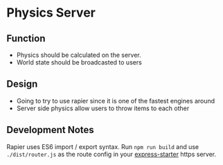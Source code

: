 # Physics Server
## Function
- Physics should be calculated on the server.
- World state should be broadcasted to users

## Design
- Going to try to use rapier since it is one of the fastest engines around
- Server side physics allow users to throw items to each other

## Development Notes
Rapier uses ES6 import / export syntax. Run `npm run build` and use `./dist/router.js` as the route config in your [express-starter](https://github.com/Yukiiro-Nite/express-starter) https server.